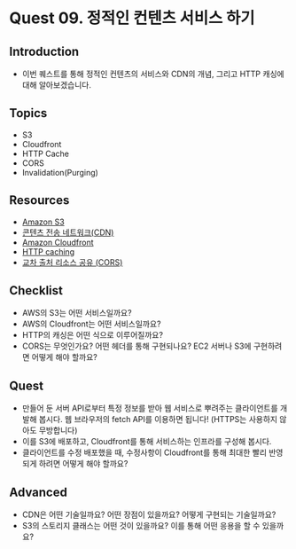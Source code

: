# Quest 09. 정적인 컨텐츠 서비스 하기

## Introduction
* 이번 퀘스트를 통해 정적인 컨텐츠의 서비스와 CDN의 개념, 그리고 HTTP 캐싱에 대해 알아보겠습니다.

## Topics
* S3
* Cloudfront
* HTTP Cache
* CORS
* Invalidation(Purging)

## Resources
* [Amazon S3](https://aws.amazon.com/ko/s3/)
* [콘텐츠 전송 네트워크(CDN)](https://www.akamai.com/ko/our-thinking/cdn/what-is-a-cdn)
* [Amazon Cloudfront](https://aws.amazon.com/ko/cloudfront/)
* [HTTP caching](https://developer.mozilla.org/ko/docs/Web/HTTP/Caching)
* [교차 출처 리소스 공유 (CORS)](https://developer.mozilla.org/ko/docs/Web/HTTP/CORS)


## Checklist
* AWS의 S3는 어떤 서비스일까요?
* AWS의 Cloudfront는 어떤 서비스일까요?
* HTTP의 캐싱은 어떤 식으로 이루어질까요?
* CORS는 무엇인가요? 어떤 헤더를 통해 구현되나요? EC2 서버나 S3에 구현하려면 어떻게 해야 할까요?

## Quest
* 만들어 둔 서버 API로부터 특정 정보를 받아 웹 서비스로 뿌려주는 클라이언트를 개발해 봅시다. 웹 브라우저의 fetch API를 이용하면 됩니다! (HTTPS는 사용하지 않아도 무방합니다)
* 이를 S3에 배포하고, Cloudfront를 통해 서비스하는 인프라를 구성해 봅시다.
* 클라이언트를 수정 배포했을 때, 수정사항이 Cloudfront를 통해 최대한 빨리 반영되게 하려면 어떻게 해야 할까요?

## Advanced
* CDN은 어떤 기술일까요? 어떤 장점이 있을까요? 어떻게 구현되는 기술일까요?
* S3의 스토리지 클래스는 어떤 것이 있을까요? 이를 통해 어떤 응용을 할 수 있을까요?

